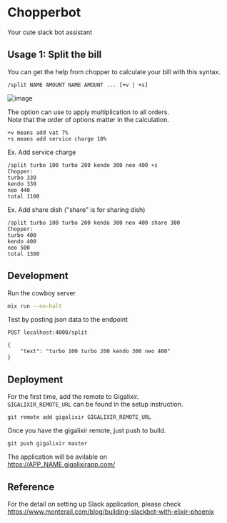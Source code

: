 # Chopperbot

Your cute slack bot assistant

## Usage 1: Split the bill

You can get the help from chopper to calculate your bill with this syntax.
```
/split NAME AMOUNT NAME AMOUNT ... [+v | +s]
```
![image](https://user-images.githubusercontent.com/761819/70823863-7850e200-1e13-11ea-8884-29789549ff32.png)

The option can use to apply multiplication to all orders.   
Note that the order of options matter in the calculation.
```
+v means add vat 7%
+s means add service charge 10%
```

Ex. Add service charge
```
/split turbo 100 turbo 200 kendo 300 neo 400 +s
Chopper:
turbo 330
kendo 330
neo 440
total 1100
```

Ex. Add share dish ("share" is for sharing dish)
```
/split turbo 100 turbo 200 kendo 300 neo 400 share 300
Chopper:
turbo 400
kendo 400
neo 500
total 1300
```


## Development

Run the cowboy server
```sh
mix run --no-halt
```

Test by posting json data to the endpoint
```
POST localhost:4000/split

{
	"text": "turbo 100 turbo 200 kendo 300 neo 400"
}
```

## Deployment

For the first time, add the remote to Gigalixir.  
`GIGALIXIR_REMOTE_URL` can be found in the setup instruction.  
```
git remote add gigalixir GIGALIXIR_REMOTE_URL
```

Once you have the gigalixir remote, just push to build.
```
git push gigalixir master
```

The application will be avilable on    
https://APP_NAME.gigalixirapp.com/


## Reference

For the detail on setting up Slack application, please check    
https://www.monterail.com/blog/building-slackbot-with-elixir-phoenix
